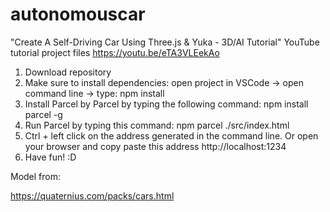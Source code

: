 # autonomouscar

"Create A Self-Driving Car Using Three.js & Yuka - 3D/AI Tutorial" YouTube tutorial project files https://youtu.be/eTA3VLEekAo

1. Download repository
2. Make sure to install dependencies: open project in VSCode -> open command line -> type: npm install
3. Install Parcel by Parcel by typing the following command: npm install parcel -g
4. Run Parcel by typing this command: npm parcel ./src/index.html
5. Ctrl + left click on the address generated in the command line. Or open your browser and copy paste this address http://localhost:1234
6. Have fun! :D

Model from:

https://quaternius.com/packs/cars.html
